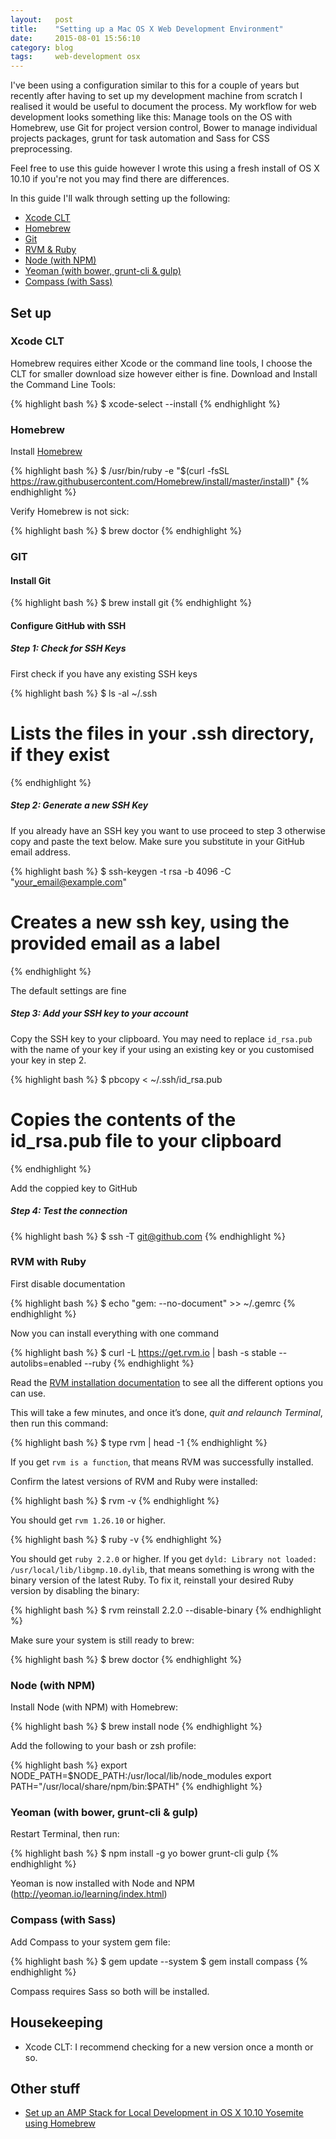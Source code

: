 ```yaml
---
layout:   post
title:    "Setting up a Mac OS X Web Development Environment"
date:     2015-08-01 15:56:10
category: blog
tags:     web-development osx
---
```

I've been using a configuration similar to this for a couple of years but recently after having to set up my development machine from scratch I realised it would be useful to document the process. My workflow for web development looks something like this: Manage tools on the OS with Homebrew, use Git for project version control, Bower to manage individual projects packages, grunt for task automation and Sass for CSS preprocessing.

Feel free to use this guide however I wrote this using a fresh install of OS X 10.10 if you're not you may find there are differences.

In this guide I'll walk through setting up the following:

* [Xcode CLT](#xcode-clt)
* [Homebrew](#homebrew)
* [Git](#git)
* [RVM & Ruby](#rvm-with-ruby)
* [Node (with NPM)](#node-with-npm)
* [Yeoman (with bower, grunt-cli & gulp)](#yeoman-with-bower-grunt-cli--gulp)
* [Compass (with Sass)](#compass-with-sass)

## Set up

### Xcode CLT
Homebrew requires either Xcode or the command line tools, I choose the CLT for smaller download size however either is fine.
Download and Install the Command Line Tools:

{% highlight bash %}
$ xcode-select --install
{% endhighlight %}

### Homebrew
Install [Homebrew](http://brew.sh/)

{% highlight bash %}
$ /usr/bin/ruby -e "$(curl -fsSL https://raw.githubusercontent.com/Homebrew/install/master/install)"
{% endhighlight %}

Verify Homebrew is not sick:

{% highlight bash %}
$ brew doctor
{% endhighlight %}

### GIT

#### Install Git

{% highlight bash %}
$ brew install git
{% endhighlight %}

#### Configure GitHub with SSH

##### Step 1: Check for SSH Keys

First check if you have any existing SSH keys

{% highlight bash %}
$ ls -al ~/.ssh
# Lists the files in your .ssh directory, if they exist
{% endhighlight %}

##### Step 2: Generate a new SSH Key

If you already have an SSH key you want to use proceed to step 3 otherwise copy and paste the text below. Make sure you substitute in your GitHub email address.

{% highlight bash %}
$ ssh-keygen -t rsa -b 4096 -C "your_email@example.com"
# Creates a new ssh key, using the provided email as a label
{% endhighlight %}

The default settings are fine


##### Step 3: Add your SSH key to your account

Copy the SSH key to your clipboard. You may need to replace `id_rsa.pub` with the name of your key if your using an existing key or you customised your key in step 2.

{% highlight bash %}
$ pbcopy < ~/.ssh/id_rsa.pub
# Copies the contents of the id_rsa.pub file to your clipboard
{% endhighlight %}

Add the coppied key to GitHub


##### Step 4: Test the connection

{% highlight bash %}
$ ssh -T git@github.com
{% endhighlight %}

### RVM with Ruby

First disable documentation

{% highlight bash %}
$ echo "gem: --no-document" >> ~/.gemrc
{% endhighlight %}

Now you can install everything with one command

{% highlight bash %}
$ curl -L https://get.rvm.io | bash -s stable --autolibs=enabled --ruby
{% endhighlight %}

Read the [RVM installation documentation](https://github.com/rvm/rvm#installation) to see all the different options you can use.

This will take a few minutes, and once it’s done, _quit and relaunch Terminal_, then run this command:

{% highlight bash %}
$ type rvm | head -1
{% endhighlight %}

If you get `rvm is a function`, that means RVM was successfully installed.

Confirm the latest versions of RVM and Ruby were installed:

{% highlight bash %}
$ rvm -v
{% endhighlight %}

You should get `rvm 1.26.10` or higher.

{% highlight bash %}
$ ruby -v
{% endhighlight %}

You should get `ruby 2.2.0` or higher. If you get `dyld: Library not loaded: /usr/local/lib/libgmp.10.dylib`, that means something is wrong with the binary version of the latest Ruby. To fix it, reinstall your desired Ruby version by disabling the binary:

{% highlight bash %}
$ rvm reinstall 2.2.0 --disable-binary
{% endhighlight %}

Make sure your system is still ready to brew:

{% highlight bash %}
$ brew doctor
{% endhighlight %}

### Node (with NPM)
Install Node (with NPM) with Homebrew:

{% highlight bash %}
$ brew install node
{% endhighlight %}

Add the following to your bash or zsh profile:

{% highlight bash %}
export NODE_PATH=$NODE_PATH:/usr/local/lib/node_modules
export PATH="/usr/local/share/npm/bin:$PATH"
{% endhighlight %}

### Yeoman (with bower, grunt-cli & gulp)
Restart Terminal, then run:

{% highlight bash %}
$ npm install -g yo bower grunt-cli gulp
{% endhighlight %}

Yeoman is now installed with Node and NPM (http://yeoman.io/learning/index.html)

### Compass (with Sass)
Add Compass to your system gem file:

{% highlight bash %}
$ gem update --system
$ gem install compass
{% endhighlight %}

Compass requires Sass so both will be installed.

## Housekeeping

* Xcode CLT: I recommend checking for a new version once a month or so.

## Other stuff

* [Set up an AMP Stack for Local Development in OS X 10.10 Yosemite using Homebrew](https://echo.co/blog/os-x-1010-yosemite-local-development-environment-apache-php-and-mysql-homebrew)
